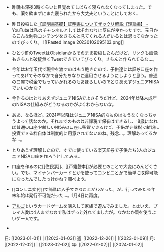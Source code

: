 - 昨晩も深夜3時くらいに目覚めてしばらく寝られなくなってしまった。でも、薬を飲まずにまた寝られたから大丈夫ということにしておく。
- 昨日投稿した[【証明書基礎】証明書についてザックリ解説【理論編】 - YouTube](https://www.youtube.com/watch?v=TtJvwxm8lGU)は私のチャンネルとしてはそれなりに反応が良かったです。元日からこんな勉強コンテンツをきちんと見てくれる人がいるとは思ってなかったのでびっくり。
  ![[Pasted image 20230102095103.png]]

- ひとつ前のTweetはObsidianからそのまま投稿したんだけど、リンクも画像もきちんと破綻無くTweetできていてびっくり。きちんと作られてるな…。
- 今年はお年玉代で現金を渡すのはもう飽きたので、子供達には証券口座を作ってあげてそのなかで自分たちなりに運用させるようにしようと思う。普通の口座で税金でもっていかれるのもあほらしいのでとりあえずジュニアNISAでいいのかな？
- 今作るのはとりあえずジュニアNISAでよさそうだけど、2024年以降未成年のNISAの仕組みがどうなるのかがよくわからないな。
- ああ、なるほど。2024年以降はジュニアNISA的なものはもうなくなっちゃうよって話なのか。それまでのものは非課税で保有はできるし、18歳になれば普通の口座や新しいNISAの口座に移管できるけど、子供が非課税で新規に投資できる枠自体は制度的に用意されてないのね。残念…。理解あってるかな…。
- とりあえず理解したので、すでに使っている楽天証券で子供たち3人のジュニアNISA口座を作ろうとしてみる。
- 口座を作るのに[[住民票]]、[[戸籍謄本]]が必要とのことで大変にめんどくさい。でも、マイナンバーカードとかを使ってコンビニとかで簡単に取得可能になったんでしたっけかね？調べよう。
- [[コンビニ交付]]で簡単に入手できることがわかった。が、行ってみたら年末年始は発行不可能だった…。1月4日に再度。
- [アルゴ](https://amzn.to/3WWwsEd)というカードゲームを購入して家族で遊んでみました。とはいえ、プレイ人数は4人までなので私はずっと外れてましたが。なかなか頭を使うよいゲームです。
- 

日: [[2023-01-01]] | [[2023-01-03]]
週: [[2022-12-26]] | [[2023-01-09]]
月: [[2022-12-02]] | [[2023-02-02]]
年: [[2022-01-02]] | [[2024-01-02]]
